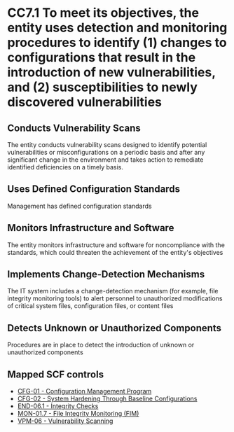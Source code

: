 # CC7.1 To meet its objectives, the entity uses detection and monitoring procedures to identify (1) changes to configurations that result in the introduction of new vulnerabilities, and (2) susceptibilities to newly discovered vulnerabilities
## Conducts Vulnerability Scans
The entity conducts vulnerability scans designed to identify potential vulnerabilities or misconfigurations on a periodic basis and after any significant change in the environment and takes action to remediate identified deficiencies on a timely basis.
## Uses Defined Configuration Standards
Management has defined configuration standards
## Monitors Infrastructure and Software
The entity monitors infrastructure and software for noncompliance with the standards, which could threaten the achievement of the entity's objectives
## Implements Change-Detection Mechanisms
The IT system includes a change-detection mechanism (for example, file integrity monitoring tools) to alert personnel to unauthorized modifications of critical system files, configuration files, or content files
## Detects Unknown or Unauthorized Components
Procedures are in place to detect the introduction of unknown or unauthorized components
## Mapped SCF controls
- [CFG-01 - Configuration Management Program](../scf/cfg-01-configurationmanagementprogram.md)
- [CFG-02 - System Hardening Through Baseline Configurations](../scf/cfg-02-systemhardeningthroughbaselineconfigurations.md)
- [END-06.1 - Integrity Checks](../scf/end-061-integritychecks.md)
- [MON-01.7 - File Integrity Monitoring (FIM)](../scf/mon-017-fileintegritymonitoring(fim).md)
- [VPM-06 - Vulnerability Scanning](../scf/vpm-06-vulnerabilityscanning.md)